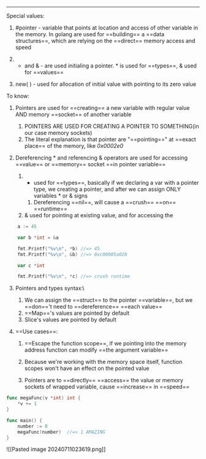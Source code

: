 ***
Special values:
1. #pointer - variable that points at location and access of other variable in the memory. In golang are used for ==building== a ==data structures==, which are relying on the ==direct== memory access and speed

2. * and & - are used initialing a pointer. * is used for ==types==, & used for ==values==

3. new( ) - used for allocation of initial value with pointing to its zero value 

To know:
1. Pointers are used for ==creating== a new variable with regular value AND memory ==socket== of another variable 
	1. POINTERS ARE USED FOR CREATING A POINTER TO SOMETHING(in our case memory sockets)
	2. The literal explanation is that pointer are "==pointing==" at ==exact place== of the memory, like *0x0002e0*

2. Dereferencing * and referencing & operators are used for accessing ==value== or ==memory== socket ==in pointer variable== 
	1. * used for ==types==, basically if we declaring a var with a pointer type, we creating a pointer, and after we can assign ONLY variables * or & signs
		1. Dereferencing ==nil==, will cause a ==crush== ==on== ==runtime==  
	2. & used for pointing at existing value, and for accessing the
```go
	a := 45

	var b *int = &a

	fmt.Printf("%v\n", *b) //=> 45
	fmt.Printf("%v\n", &b) //=> 0xc00005a028

	var c *int 

	fmt.Printf("%v\n", *c) //=> crush runtime
```

3. Pointers and types syntax:\
	1. We can assign the ==struct== to the pointer ==variable==, but we ==don=='t need to ==dereference== ==each value== 
	2. ==Map=='s values are pointed by default 
	3. Slice's values are pointed by default

4. ==Use cases==:
	1. ==Escape the function scope==, if we pointing into the memory address function can modify ==the argument variable==   
	
	2. Because we're working with the memory space itself, function scopes won't have an effect on the pointed value 
	
	3. Pointers are to ==directly== ==access== the value or memory sockets of wrapped variable, cause ==increase== in ==speed==
```go
func megaFunc(v *int) int {
	*v += 1
}

func main() {
	number := 0
	megaFunc(number)  //=> 1 AMAZING 
}
```
![[Pasted image 20240711023619.png]]